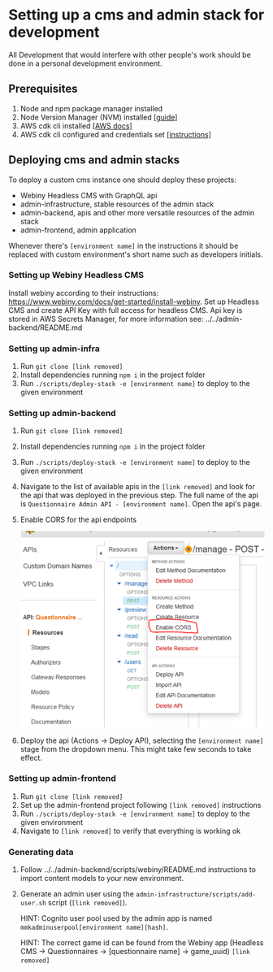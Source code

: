 # Setting up a cms and admin stack for development

All Development that would interfere with other people's work should be done in a personal development environment.

## Prerequisites

1. Node and npm package manager installed
1. Node Version Manager (NVM) installed [[guide]](https://github.com/nvm-sh/nvm#installing-and-updating)
1. AWS cdk cli installed [[AWS docs]](https://docs.aws.amazon.com/cli/latest/userguide/getting-started-install.html)
1. AWS cdk cli configured and credentials set [[instructions]](../md/aws-credentials.md)

## Deploying cms and admin stacks

To deploy a custom cms instance one should deploy these projects:

- Webiny Headless CMS with GraphQL api
- admin-infrastructure, stable resources of the admin stack
- admin-backend, apis and other more versatile resources of the admin stack
- admin-frontend, admin application

Whenever there's `[environment name]` in the instructions it should be replaced with custom environment's short name such as developers initials.

### Setting up Webiny Headless CMS

Install webiny according to their instructions: https://www.webiny.com/docs/get-started/install-webiny. Set up Headless CMS and create API Key with full access for headless CMS. Api key is stored in AWS Secrets Manager, for more information see: ../../admin-backend/README.md

### Setting up admin-infra

1. Run `git clone [link removed]`
1. Install dependencies running `npm i` in the project folder
1. Run `./scripts/deploy-stack -e [environment name]` to deploy to the given environment

### Setting up admin-backend

1. Run `git clone [link removed]`
1. Install dependencies running `npm i` in the project folder
1. Run `./scripts/deploy-stack -e [environment name]` to deploy to the given environment
1. Navigate to the list of available apis in the `[link removed]` and look for the api that was deployed in the previous step. The full name of the api is `Questionnaire Admin API - [environment name]`. Open the api's page.
1. Enable CORS for the api endpoints

   ![setting up CORS](../img/1_enable_cors.PNG)

1. Deploy the api (Actions -> Deploy API), selecting the `[environment name]` stage from the dropdown menu. This might take few seconds to take effect.

### Setting up admin-frontend

1. Run `git clone [link removed]`
1. Set up the admin-frontend project following `[link removed]` instructions
1. Run `./scripts/deploy-stack -e [environment name]` to deploy to the given environment
1. Navigate to `[link removed]` to verify that everything is working ok

### Generating data

1. Follow ../../admin-backend/scripts/webiny/README.md instructions to import content models to your new environment.

1. Generate an admin user using the `admin-infrastructure/scripts/add-user.sh` script (`[link removed]`).

   HINT: Cognito user pool used by the admin app is named `mmkadminuserpool[environment name][hash]`.

   HINT: The correct game id can be found from the Webiny app (Headless CMS -> Questionnaires -> [questionnaire name] -> game_uuid) `[link removed]`

